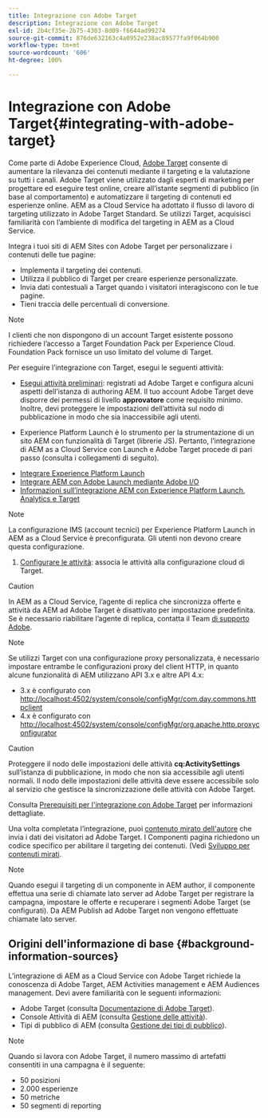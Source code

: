 ```yaml
---
title: Integrazione con Adobe Target
description: Integrazione con Adobe Target
exl-id: 2b4cf35e-2b75-4303-8d09-f6644ad99274
source-git-commit: 876de632163c4a0952e238ac89577fa9f064b900
workflow-type: tm+mt
source-wordcount: '606'
ht-degree: 100%

---
```


# Integrazione con Adobe Target{#integrating-with-adobe-target}

Come parte di Adobe Experience Cloud, [Adobe Target](https://business.adobe.com/it/products/target/adobe-target.html) consente di aumentare la rilevanza dei contenuti mediante il targeting e la valutazione su tutti i canali. Adobe Target viene utilizzato dagli esperti di marketing per progettare ed eseguire test online, creare all’istante segmenti di pubblico (in base al comportamento) e automatizzare il targeting di contenuti ed esperienze online. AEM as a Cloud Service ha adottato il flusso di lavoro di targeting utilizzato in Adobe Target Standard. Se utilizzi Target, acquisisci familiarità con l’ambiente di modifica del targeting in AEM as a Cloud Service.

Integra i tuoi siti di AEM Sites con Adobe Target per personalizzare i contenuti delle tue pagine:

* Implementa il targeting dei contenuti.
* Utilizza il pubblico di Target per creare esperienze personalizzate.
* Invia dati contestuali a Target quando i visitatori interagiscono con le tue pagine.
* Tieni traccia delle percentuali di conversione.

>[!NOTE]
>
>I clienti che non dispongono di un account Target esistente possono richiedere l’accesso a Target Foundation Pack per Experience Cloud. Foundation Pack fornisce un uso limitato del volume di Target.


Per eseguire l’integrazione con Target, esegui le seguenti attività:

* [Esegui attività preliminari](https://experienceleague.adobe.com/docs/experience-manager-65/administering/integration/target-requirements.html?lang=it): registrati ad Adobe Target e configura alcuni aspetti dell’istanza di authoring AEM. Il tuo account Adobe Target deve disporre dei permessi di livello **approvatore** come requisito minimo. Inoltre, devi proteggere le impostazioni dell’attività sul nodo di pubblicazione in modo che sia inaccessibile agli utenti.

* Experience Platform Launch è lo strumento per la strumentazione di un sito AEM con funzionalità di Target (librerie JS). Pertanto, l’integrazione di AEM as a Cloud Service con Launch e Adobe Target procede di pari passo (consulta i collegamenti di seguito).

<!--   
  * [Integration with Adobe Target using Adobe I/O](https://experienceleague.adobe.com/docs/experience-manager-65/administering/integration/integration-target-ims.html?lang=it)
-->

* [Integrare Experience Platform Launch](https://experienceleague.adobe.com/docs/experience-manager-learn/sites/integrations/experience-platform-data-collection-tags/overview.html?lang=it)
* [Integrare AEM con Adobe Launch mediante Adobe I/O](https://experienceleague.adobe.com/docs/experience-manager-learn/sites/integrations/experience-platform-data-collection-tags/overview.html?lang=it)
* [Informazioni sull’integrazione AEM con Experience Platform Launch, Analytics e Target](https://experienceleague.adobe.com/docs/experience-manager-learn/sites/integrations/experience-platform-data-collection-tags/overview.html?lang=it)

>[!NOTE]
>
>La configurazione IMS (account tecnici) per Experience Platform Launch in AEM as a Cloud Service è preconfigurata. Gli utenti non devono creare questa configurazione.

1. [Configurare le attività](https://experienceleague.adobe.com/docs/experience-manager-65/authoring/personalization/activitylib.html?lang=it): associa le attività alla configurazione cloud di Target.

>[!CAUTION]
>
>In AEM as a Cloud Service, l’agente di replica che sincronizza offerte e attività da AEM ad Adobe Target è disattivato per impostazione predefinita. Se è necessario riabilitare l’agente di replica, contatta il Team [di supporto Adobe](https://experienceleague.adobe.com/it?support-solution=General&amp;lang=it#support).

>[!NOTE]
>
>Se utilizzi Target con una configurazione proxy personalizzata, è necessario impostare entrambe le configurazioni proxy del client HTTP, in quanto alcune funzionalità di AEM utilizzano API 3.x e altre API 4.x:
>
>* 3.x è configurato con [http://localhost:4502/system/console/configMgr/com.day.commons.httpclient](http://localhost:4502/system/console/configMgr/com.day.commons.httpclient)
>* 4.x è configurato con [http://localhost:4502/system/console/configMgr/org.apache.http.proxyconfigurator](http://localhost:4502/system/console/configMgr/org.apache.http.proxyconfigurator)
>

>[!CAUTION]
>
>Proteggere il nodo delle impostazioni delle attività **cq:ActivitySettings** sull’istanza di pubblicazione, in modo che non sia accessibile agli utenti normali. Il nodo delle impostazioni delle attività deve essere accessibile solo al servizio che gestisce la sincronizzazione delle attività con Adobe Target.
>
>Consulta [Prerequisiti per l&#39;integrazione con Adobe Target](https://experienceleague.adobe.com/docs/experience-manager-65/administering/integration/target-requirements.html?lang=it#securing-the-activity-settings-node) per informazioni dettagliate.

Una volta completata l’integrazione, puoi [contenuto mirato dell&#39;autore](https://experienceleague.adobe.com/docs/experience-manager-65/authoring/personalization/content-targeting-touch.html?lang=it) che invia i dati dei visitatori ad Adobe Target. I Componenti pagina richiedono un codice specifico per abilitare il targeting dei contenuti. (Vedi [Sviluppo per contenuti mirati](https://experienceleague.adobe.com/docs/experience-manager-65/developing/personlization/target.html?lang=it).

>[!NOTE]
>
>Quando esegui il targeting di un componente in AEM author, il componente effettua una serie di chiamate lato server ad Adobe Target per registrare la campagna, impostare le offerte e recuperare i segmenti Adobe Target (se configurati). Da AEM Publish ad Adobe Target non vengono effettuate chiamate lato server.

## Origini dell&#39;informazione di base {#background-information-sources}

L’integrazione di AEM as a Cloud Service con Adobe Target richiede la conoscenza di Adobe Target, AEM Activities management e AEM Audiences management. Devi avere familiarità con le seguenti informazioni:

* Adobe Target (consulta [Documentazione di Adobe Target](https://experienceleague.adobe.com/docs/target/using/target-home.html?lang=it)).
* Console Attività di AEM (consulta [Gestione delle attività](https://experienceleague.adobe.com/docs/experience-manager-65/authoring/personalization/activitylib.html?lang=it)).
* Tipi di pubblico di AEM (consulta [Gestione dei tipi di pubblico](https://experienceleague.adobe.com/docs/experience-manager-65/authoring/personalization/managing-audiences.html?lang=it)).

>[!NOTE]
>
>Quando si lavora con Adobe Target, il numero massimo di artefatti consentiti in una campagna è il seguente:
>
>* 50 posizioni
>* 2.000 esperienze
>* 50 metriche
>* 50 segmenti di reporting

